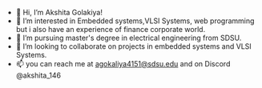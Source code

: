 - 👋 Hi, I’m Akshita Golakiya!
- 👀 I’m interested in Embedded systems,VLSI Systems, web programming but i also have an experience of finance corporate world.
- 🌱 I’m pursuing master's degree in electrical engineering from SDSU.
- 💞️ I’m looking to collaborate on projects in embedded systems and VLSI Systems. 
- 📫 you can reach me at agokaliya4151@sdsu.edu and on Discord @akshita_146



<!---
Akshita-P-14/Akshita-P-14 is a ✨ special ✨ repository because its `README.md` (this file) appears on your GitHub profile.
You can click the Preview link to take a look at your changes.
--->
